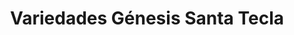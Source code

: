 ---
title: "Variedades Génesis Santa Tecla"
url: /santa-tecla/variedades-genesis-santa-tecla/
shop: Kramladen
---